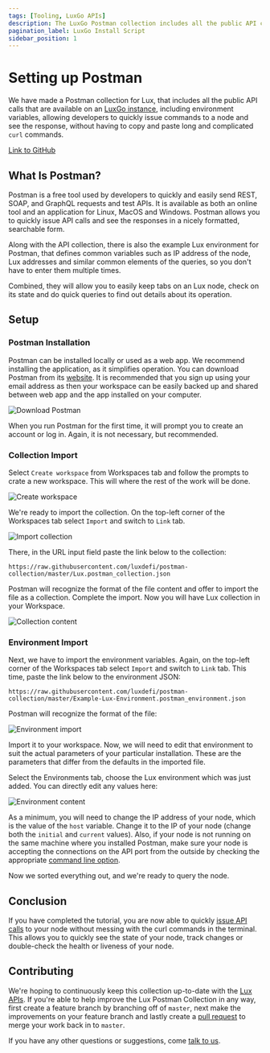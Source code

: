 ```yaml
---
tags: [Tooling, LuxGo APIs]
description: The LuxGo Postman collection includes all the public API calls that are available on LuxGo instance, allowing you to quickly issue commands to your node and see the response, without having to copy and paste long and complicated `curl` commands.
pagination_label: LuxGo Install Script
sidebar_position: 1
---
```


# Setting up Postman

We have made a Postman collection for Lux, that includes all the public
API calls that are available on an [LuxGo instance](https://github.com/luxdefi/luxd/releases/), including environment variables,
allowing developers to quickly issue commands to a node and see the response, without having to
copy and paste long and complicated `curl` commands.

[Link to GitHub](https://github.com/luxdefi/postman-collection/)

## What Is Postman?

Postman is a free tool used by developers to quickly and easily send REST, SOAP,
and GraphQL requests and test APIs. It is available as both an online tool and
an application for Linux, MacOS and Windows. Postman allows you to quickly issue
API calls and see the responses in a nicely formatted, searchable form.

Along with the API collection, there is also the example Lux environment
for Postman, that defines common variables such as IP address of the node, 
Lux addresses and similar common elements of the queries, so you don't
have to enter them multiple times.

Combined, they will allow you to easily keep tabs on an Lux node, check 
on its state and do quick queries to find out details about its operation.

## Setup

### Postman Installation

Postman can be installed locally or used as a web app. We recommend installing
the application, as it simplifies operation. You can download Postman from its
[website](https://www.postman.com/downloads/). It is recommended that you sign
up using your email address as then your workspace can be easily backed up and
shared between web app and the app installed on your computer.

![Download Postman](/img/postman/postman-1-download.png)

When you run Postman for the first time, it will prompt you to create an
account or log in. Again, it is not necessary, but recommended.

### Collection Import

Select `Create workspace` from Workspaces tab and follow the prompts to crate a new
workspace. This will where the rest of the work will be done.

![Create workspace](/img/postman/postman-2-workspace.png)

We're ready to import the collection. On the top-left corner of the Workspaces tab
select `Import` and switch to `Link` tab.

![Import collection](/img/postman/postman-3-import.png)

There, in the URL input field paste the link below to the collection:

```text
https://raw.githubusercontent.com/luxdefi/postman-collection/master/Lux.postman_collection.json
```

Postman will recognize the format of the file content and offer to import the
file as a collection. Complete the import. Now you will have Lux
collection in your Workspace.

![Collection content](/img/postman/postman-4-collection.png)

### Environment Import

Next, we have to import the environment variables. Again, on the top-left corner of the Workspaces tab
select `Import` and switch to `Link` tab. This time, paste the link below
to the environment JSON:

```text
https://raw.githubusercontent.com/luxdefi/postman-collection/master/Example-Lux-Environment.postman_environment.json
```

Postman will recognize the format of the file:

![Environment import](/img/postman/postman-5-environment.png)

Import it to your workspace. Now, we will need to edit that environment to suit
the actual parameters of your particular installation. These are the parameters
that differ from the defaults in the imported file.

Select the Environments tab, choose the Lux environment which was just added.
You can directly edit any values here:

![Environment content](/img/postman/postman-6-variables.png)

As a minimum, you will need to change the IP address of your node, which is the value of
the `host` variable. Change it to the IP of your node (change both the `initial` and `current`
values). Also, if your node is not running on the same machine where you
installed Postman, make sure your node is accepting the connections on the API
port from the outside by checking the appropriate [command line option](/nodes/configure/luxd-config-flags.md#http-server).

Now we sorted everything out, and we're ready to query the node.

## Conclusion

If you have completed the tutorial, you are now able to quickly
[issue API calls](/tooling/luxd-postman-collection/making-api-calls.md) 
to your node without messing with the curl commands in the terminal. This allows
you to quickly see the state of your node, track changes or double-check the
health or liveness of your node.

## Contributing

We're hoping to continuously keep this collection up-to-date with the [Lux
APIs](/reference). If you're able to help improve the Lux Postman Collection
in any way, first create a feature branch by branching off of `master`, next make the
improvements on your feature branch and lastly create a [pull
request](https://github.com/luxdefi/docs/pulls) to merge your work
back in to `master`.

If you have any other questions or suggestions, come [talk to us](https://chat.lux.network/).
